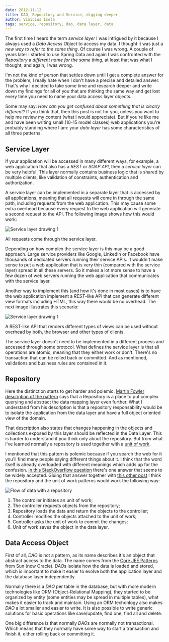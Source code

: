 ```yaml
---
date: 2012-11-12
title: DAO, Repository and Service, digging deeper
author: Vinicius Isola
tags: service, repository, dao, data layer, data
---
```

The first time I heard the term *service layer* I was intrigued by it because I always used a *Data Access Object* to access  my data. I thought it was just a *new way to refer to the same thing*. Of course I was wrong. A couple of years later I started to use Spring Data and again I was confronted with the *Repository* a *different name for the same thing*, at least that was what I thought, and again, I was wrong.

I'm not the kind of person that settles down until I get a complete answer for the problem, I really hate when I don't have a precise and detailed answer. That's why I decided to take some time and research deeper and write down my findings for all of you that are thinking the same way and get lost every time you need to name your data access layer objects.

Some may say: *How can you get confused about something that is clearly different?* If you think that, then this post is not for you, unless you want to help me review my content (what I would appreciate). But if you're like me and have been writing small (10-15 model classes) web applications you're probably standing where I am: your *data layer* has some characteristics of all three patterns.

<!-- more -->

## Service Layer

If your application will be accessed in many different ways, for example, a web application that also has a *REST* or *SOAP* *API*, then a *service layer* can be very helpful. This layer normally contains business logic that is shared by multiple clients, like validation of constraints, authentication and authorization.

A service layer can be implemented in a separate layer that is accessed by all applications, meaning that all requests will come in through the same path, including requests from the web application. This may cause some extra overhead because every request to the web application will generate a second request to the API. The following image shows how this would work:

![Service layer drawing 1](/img/blog/service-layer-001.png)

All requests come through the service layer.

Depending on how complex the service layer is this may be a good approach. Large service providers like Google, LinkedIn or Facebook have thousands of dedicated servers running their service APIs. It wouldn't make sense to put a web application that is very thin (compared with the service layer) spread in all these servers. So it makes a lot more sense to have a few dozen of web servers running the web application that communicates with the service layer.

Another way to implement this (and how it's done in most cases) is to have the web application implement a *REST*-like API that can generate different view formats including HTML, this way there would be no overhead. The next image illustrates this scenario:

![Service layer drawing 1](/img/blog/service-layer-002.png)

A REST-like API that renders different types of views can be used without overhead by both, the browser and other types of clients.

The service layer doesn't need to be implemented in a different process and accessed through some protocol. What defines the service layer is that all operations are atomic, meaning that they either work or don't. There's no transaction that can be rolled back or committed. And as mentioned, validations and business rules are contained in it.

## Repository

Here the distinction starts to get harder and polemic. [Martin Fowler description of the pattern](http://martinfowler.com/eaaCatalog/repository.html) says that a Repository is a place to put complex querying and abstract the data mapping layer even further. What I understand from his description is that a repository responsability would be to isolate the application from the data layer and have a full object oriented view of the domain.

That description also states that changes happening in the objects and collections exposed by this layer should be reflected in the Data Layer. This is harder to understand if you think only about the repository. But from what I've learned normally a repository is used together with a [unit of work](http://martinfowler.com/eaaCatalog/unitOfWork.html).

I mentioned that this pattern is polemic because if you search the web for it you'll find many people saying different things about it. I think that the word itself is already overloaded with different meanings which adds up for the confusion. [In this StackOverflow question](http://stackoverflow.com/questions/8550124/what-is-the-difference-between-dao-and-repository-patterns) there's one answer that seems to be widely accepted. Gluing that answer together with [this other post](http://www.mindscapehq.com/blog/index.php/2008/05/12/using-the-unit-of-work-per-request-pattern-in-aspnet-mvc/) I think the repository and the unit of work patterns would work the following way:

![Flow of data with a repository](/img/blog/repository-uow-flow-001.png)

1. The controller initiates an unit of work;
1. The controller requests objects from the repository;
1. Repository loads the data and return the objects to the controller;
1. Controller modifies the objects attached to the unit of work;
1. Controller asks the unit of work to commit the changes;
1. Unit of work saves the object in the data layer.

## Data Access Object

First of all, *DAO* is not a pattern, as its name describes it's an object that abstract access to the data. The name comes from the [Core JEE Patterns](http://www.oracle.com/technetwork/java/dataaccessobject-138824.html) from Sun (now Oracle). *DAO*s isolate how the data is loaded and stored, which is important to make it easier to evolve both the application layer and the database layer independently.

Normally there is a *DAO* per table in the database, but with more modern technologies like ORM (Object-Relational Mapping), they started to be organized by entity (some entities may be spread in multiple tables), what makes it easier to track and maintain. Using an ORM techonlogy also makes *DAO* a lot smaller and easier to write. It is also possible to write generic solutions for basic operations like save/update, find one, find all and delete.

One big difference is that normally *DAO*s are normally not transactional. Which means that they normally have some way to start a transaction and finish it, either rolling back or committing it.
